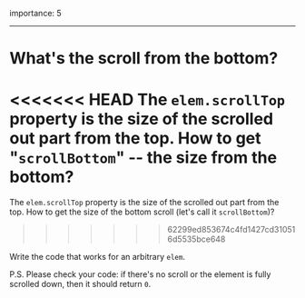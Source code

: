 importance: 5

---

# What's the scroll from the bottom?

<<<<<<< HEAD
The `elem.scrollTop` property is the size of the scrolled out part from the top. How to get "`scrollBottom`" -- the size from the bottom?
=======
The `elem.scrollTop` property is the size of the scrolled out part from the top. How to get the size of the bottom scroll (let's call it `scrollBottom`)?
>>>>>>> 62299ed853674c4fd1427cd310516d5535bce648

Write the code that works for an arbitrary `elem`.

P.S. Please check your code: if there's no scroll or the element is fully scrolled down, then it should return `0`.
